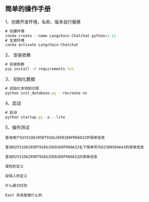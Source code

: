 ## 简单的操作手册

1、创建开发环境，名称、版本自行替换

```js
# 创建环境
conda create --name Langchain-Chatchat python=3.11
# 生效环境
conda activate Langchain-Chatchat

```

2、 安装依赖

```js
# 安装依赖
pip install -r requirements.txt
```

3、 初始化数据

```js
# 初始化本地知识库
python init_database.py --recreate-vs
```

4、启动

```js
# 启动
python startup.py -a --lite
```


5、操作测试

```text
查询用户92V31O6295RT916GJEK91D9FR60A32的保单信息

查询92V31O6295RT916GJEK91D9FR60A32名下保单号为62300504643的保单信息

查询92V31O6295RT916GJEK91D9FR60A32的保单信息

保险的定义

投保人的定义

什么是分红险

East 系统是做什么的
```